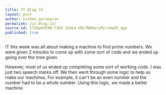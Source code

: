 ```yaml
---
title: IT Blog 13
layout: post
author: kishen.guruparan
permalink: /it-blog-13/
source-id: 171UwehFAN-T1KU_1UeLm-UDiTNUKaryMjri0wGP_qqs
published: true
---
```

IT this week was all about making a machine to find prime numbers. We were given 2 minutes to come up with some sort of code and we ended up going over the time given. 

However, most of us ended up completing some sort of working code. I was just two speech marks off. We then went through some logic to help us make our machines. For example, it can't be an even number and the number had to be a whole number. Using this logic, we made a better machine.

